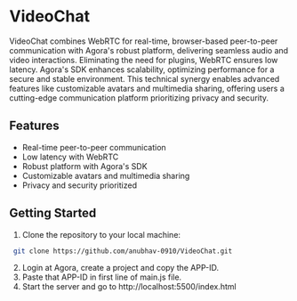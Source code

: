 # VideoChat

VideoChat combines WebRTC for real-time, browser-based peer-to-peer communication with Agora's robust platform, delivering seamless audio and video interactions. Eliminating the need for plugins, WebRTC ensures low latency. Agora's SDK enhances scalability, optimizing performance for a secure and stable environment. This technical synergy enables advanced features like customizable avatars and multimedia sharing, offering users a cutting-edge communication platform prioritizing privacy and security.

## Features

- Real-time peer-to-peer communication
- Low latency with WebRTC
- Robust platform with Agora's SDK
- Customizable avatars and multimedia sharing
- Privacy and security prioritized

## Getting Started
1. Clone the repository to your local machine:
  ```bash
   git clone https://github.com/anubhav-0910/VideoChat.git
```
2. Login at Agora, create a project and copy the APP-ID.
3. Paste that APP-ID in first line of main.js file.
4. Start the server and go to http://localhost:5500/index.html



